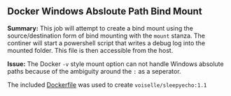 ## Docker Windows Absloute Path Bind Mount

**Summary:** This job will attempt to create a bind mount using the source/destination form of bind mounting with the `mount` stanza.  The continer will start a powershell script that writes a debug log into the mounted folder.  This file is then accessible from the host.

**Issue:** The Docker `-v` style mount option can not handle Windows absolute paths because of the ambiguity around the `:` as a seperator.

The included [Dockerfile](Dockerfile) was used to create `voiselle/sleepyecho:1.1`